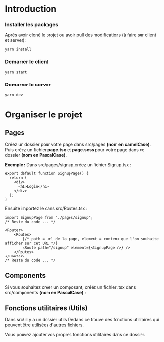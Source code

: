 # Introduction

### Installer les packages

Après avoir cloné le projet ou avoir pull des modifications (à faire sur client et server):
```bash
yarn install
```

### Demarrer le client
```bash
yarn start
```

### Demarrer le server
```bash
yarn dev
```

# Organiser le projet
## Pages

Créez un dossier pour votre page dans src/pages **(nom en camelCase)**. Puis créez un fichier **page.tsx** et **page.scss** pour votre page dans ce dossier **(nom en PascalCase)**.

**Exemple :**
Dans src/pages/signup,créez un fichier Signup.tsx :
```tsx
export default function SignupPage() {
  return (
    <div>
      <h1>Login</h1>
    </div>
  );
}
```

Ensuite importez le dans src/Routes.tsx :
```tsx
import SignupPage from "./pages/signup";
/* Reste du code ... */

<Router>
    <Routes>
        {/* path = url de la page, element = contenu que l'on souhaite afficher sur cet URL */}
        <Route path="/signup" element={<SignupPage />} />
    </Routes>
</Router>
/* Reste du code ... */
```

## Components

Si vous souhaitez créer un composant, crééz un fichier .tsx dans src/components **(nom en PascalCase)** :

## Fonctions utilitaires (Utils)
Dans src/ il y a un dossier utils Dedans ce trouve des fonctions utilitaires qui peuvent être utilisées d'autres fichiers.

Vous pouvez ajouter vos propres fonctions utilitaires dans ce dossier.
